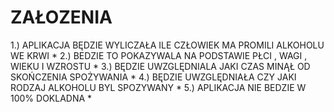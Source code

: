 # ZAŁOZENIA
1.) APLIKACJA BĘDZIE WYLICZAŁA ILE CZŁOWIEK MA PROMILI ALKOHOLU WE KRWI  *
2.) BEDZIE TO POKAZYWALA NA PODSTAWIE PŁCI , WAGI , WIEKU I WZROSTU  *
3.) BĘDZIE UWZGLĘDNIALA JAKI CZAS MINĄŁ OD SKOŃCZENIA SPOŻYWANIA  *
4.) BĘDZIE UWZGLĘDNIAŁA CZY JAKI RODZAJ ALKOHOLU BYL SPOZYWANY  *
5.) APLIKACJA NIE BEDZIE W 100% DOKLADNA *
